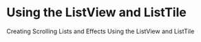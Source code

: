 # Using the ListView and ListTile

Creating Scrolling Lists and Effects Using the ListView and ListTile



